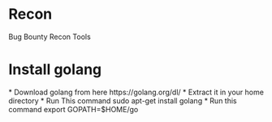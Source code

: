 # Recon
Bug Bounty Recon Tools
<h1>Install golang</h1>
* Download golang from here https://golang.org/dl/
* Extract it in your home directory 
* Run This command sudo apt-get install golang 
* Run this command export GOPATH=$HOME/go
  

